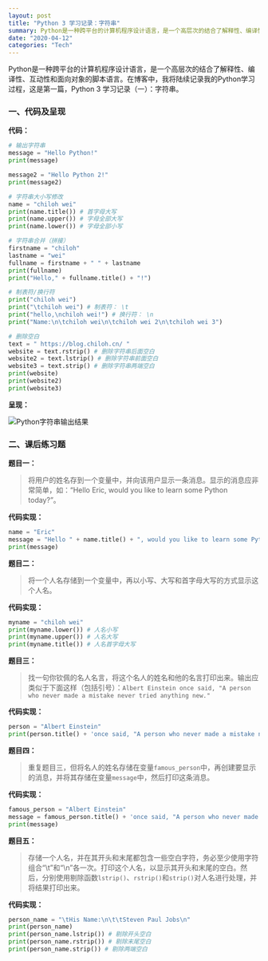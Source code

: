 ```yaml
---
layout: post
title: "Python 3 学习记录：字符串"
summary: Python是一种跨平台的计算机程序设计语言，是一个高层次的结合了解释性、编译性、互动性和面向对象的脚本语言。在博客中，我将陆续记录我的Python学习过程，这是第一篇，Python 3 学习记录（一）：字符串。
date: "2020-04-12"
categories: "Tech"
---
```


Python是一种跨平台的计算机程序设计语言，是一个高层次的结合了解释性、编译性、互动性和面向对象的脚本语言。在博客中，我将陆续记录我的Python学习过程，这是第一篇，Python 3 学习记录（一）：字符串。

### 一、代码及呈现

**代码：**

```python
# 输出字符串
message = "Hello Python!"
print(message)

message2 = "Hello Python 2!"
print(message2)

# 字符串大小写修改
name = "chiloh wei"
print(name.title()) # 首字母大写
print(name.upper()) # 字母全部大写
print(name.lower()) # 字母全部小写

# 字符串合并（拼接）
firstname = "chiloh"
lastname = "wei"
fullname = firstname + " " + lastname
print(fullname)
print("Hello," + fullname.title() + "!")

# 制表符/换行符
print("chiloh wei")
print("\tchiloh wei") # 制表符： \t
print("hello,\nchiloh wei!") # 换行符： \n
print("Name:\n\tchiloh wei\n\tchiloh wei 2\n\tchiloh wei 3")

# 删除空白
text = " https://blog.chiloh.cn/ "
website = text.rstrip() # 删除字符串后面空白
website2 = text.lstrip() # 删除字符串前面空白
website3 = text.strip() # 删除字符串两端空白
print(website)
print(website2)
print(website3)
```

**呈现：**

![Python字符串输出结果](https://chilohdata.s3.bitiful.net/blog/python200412.png "Python字符串输出结果")

### 二、课后练习题

**题目一：**

> 将用户的姓名存到一个变量中，并向该用户显示一条消息。显示的消息应非常简单，如：“Hello Eric, would you like to learn some Python today?”。

**代码实现：**

```python
name = "Eric"
message = "Hello " + name.title() + ", would you like to learn some Python today?"
print(message)
```

**题目二：**

> 将一个人名存储到一个变量中，再以小写、大写和首字母大写的方式显示这个人名。

**代码实现：**

```python
myname = "chiloh wei"
print(myname.lower()) # 人名小写
print(myname.upper()) # 人名大写
print(myname.title()) # 人名首字母大写
```

**题目三：**

> 找一句你钦佩的名人名言，将这个名人的姓名和他的名言打印出来。输出应类似于下面这样（包括引号）：`Albert Einstein once said, "A person who never made a mistake never tried anything new."`

**代码实现：**

```python
person = "Albert Einstein"
print(person.title() + 'once said, "A person who never made a mistake never tried anything new."')
```

**题目四：**

> 重复题目三，但将名人的姓名存储在变量`famous_person`中，再创建要显示的消息，并将其存储在变量`message`中，然后打印这条消息。

**代码实现：**

```python
famous_person = "Albert Einstein"
message = famous_person.title() + 'once said, "A person who never made a mistake never tried anything new."'
print(message)
```

**题目五：**

> 存储一个人名，并在其开头和末尾都包含一些空白字符，务必至少使用字符组合“\\t”和“\\n”各一次。打印这个人名，以显示其开头和末尾的空白。然后，分别使用剔除函数`lstrip()`、`rstrip()`和`strip()`对人名进行处理，并将结果打印出来。

**代码实现：**

```python
person_name = "\tHis Name:\n\t\tSteven Paul Jobs\n"
print(person_name)
print(person_name.lstrip()) # 剔除开头空白
print(person_name.rstrip()) # 剔除末尾空白
print(person_name.strip()) # 剔除两端空白
```
